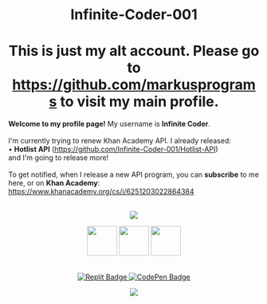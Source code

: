 <h1 align="center">Infinite-Coder-001</h1>
<h1 align="center">This is just my alt account. Please go to <a href="https://github.com/markusprograms">https://github.com/markusprograms</a> to visit my main profile. </h1>

<!--
[![GitHub Streak](https://streak-stats.demolab.com?user=Infinite-Coder-001&theme=vue&hide_border=true)](https://git.io/streak-stats)
-->
  
<!--
**Infinite-Coder-001/Infinite-Coder-001** is a ✨ _special_ ✨ repository because its `README.md` (this file) appears on your GitHub profile.

Here are some ideas to get you started:

- 🔭 I’m currently working on ...
- 🌱 I’m currently learning ...
- 👯 I’m looking to collaborate on ...
- 🤔 I’m looking for help with ...
- 💬 Ask me about ...
- 📫 How to reach me: ...
- 😄 Pronouns: ...
- ⚡ Fun fact: ...
-->

**Welcome to my profile page!** My username is **Infinite Coder**. <br><br>
I'm currently trying to renew Khan Academy API. I already released: <br>
 • **Hotlist API** (https://github.com/Infinite-Coder-001/Hotlist-API) <br>
and I'm going to release more! <br><br>
To get notified, when I release a new API program, you can **subscribe** to me here, or on **Khan Academy**: <br>
https://www.khanacademy.org/cs/i/6251203022864384<br><br>

<p align="center">
  <img src = "http://github-readme-streak-stats.herokuapp.com?user=Infinite-Coder-001&theme=transparent&background=000000">
  <!--<img src = "https://github-readme-stats.vercel.app/api?username=Infinite-Coder-001&hide_border=true&theme=transparent&show_icons=true">-->
</p>

<div align="center">
  <img src = "https://encrypted-tbn0.gstatic.com/images?q=tbn:ANd9GcQ4j3e6xR-AluYrXGgHPly-wL60wdfeBORToCdREDZ0zfjBG8uaJcBmoPqEIw2YN4NcrCQ&usqp=CAU" height = "60">
  <img src = "https://cdn3.iconfinder.com/data/icons/logos-and-brands-adobe/512/267_Python-512.png" height = "60">
  <img src = "https://seekicon.com/free-icon-download/arduino_2.svg" height = "60">
</div><br>

<p align = "center">
  <a href="https://replit.com/@Markus1234">
    <img src="https://img.shields.io/badge/Replit-darkslateblue?style=for-the-badge&logo=replit&logoColor=white" alt="Replit Badge"/>
  </a>
  <a href="https://codepen.io/Markus1234">
    <img src="https://img.shields.io/badge/CodePen-black?style=for-the-badge&logo=codepen&logoColor=white" alt="CodePen Badge"/>
  </a>
</p>

<p align = "center"><img src = "https://komarev.com/ghpvc/?username=Infinite-Coder-001&label=Profile+views&style=flat"></p>
